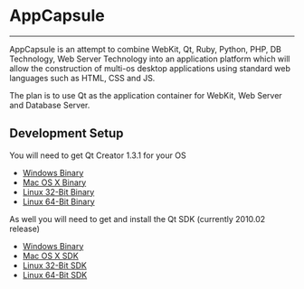 # AppCapsule
---

AppCapsule is an attempt to combine WebKit, Qt, Ruby, Python, PHP, DB Technology, Web Server Technology into 
an application platform which will allow the construction of multi-os desktop applications using standard web
languages such as HTML, CSS and JS.

The plan is to use Qt as the application container for WebKit, Web Server and Database Server.

## Development Setup

You will need to get Qt Creator 1.3.1 for your OS

* [Windows Binary](http://qt.nokia.com/downloads/qt-creator-binary-for-windows)
* [Mac OS X Binary](http://qt.nokia.com/downloads/qt-creator-binary-for-mac)
* [Linux 32-Bit Binary](http://qt.nokia.com/downloads/qt-creator-binary-for-linux-x11-32-bit)
* [Linux 64-Bit Binary](http://qt.nokia.com/downloads/qt-creator-binary-for-linux-x11-64-bit)

As well you will need to get and install the Qt SDK (currently 2010.02 release)

* [Windows Binary](http://download.qt.nokia.com/qtsdk/qt-sdk-win-opensource-2010.02.exe)
* [Mac OS X SDK](http://download.qt.nokia.com/qtsdk/qt-sdk-mac-opensource-2010.02.dmg)
* [Linux 32-Bit SDK](http://download.qt.nokia.com/qtsdk/qt-sdk-linux-x86-opensource-2010.02.bin)
* [Linux 64-Bit SDK](http://download.qt.nokia.com/qtsdk/qt-sdk-linux-x86_64-opensource-2010.02.bin)
